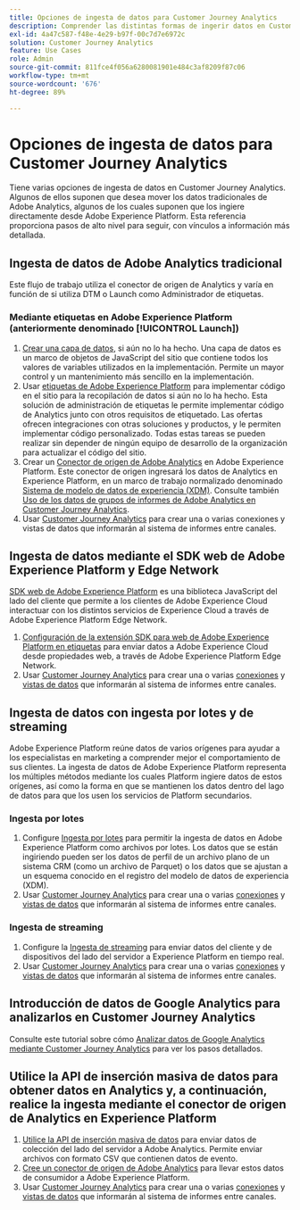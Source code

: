 ```yaml
---
title: Opciones de ingesta de datos para Customer Journey Analytics
description: Comprender las distintas formas de ingerir datos en Customer Journey Analytics
exl-id: 4a47c587-f48e-4e29-b97f-00c7d7e6972c
solution: Customer Journey Analytics
feature: Use Cases
role: Admin
source-git-commit: 811fce4f056a6280081901e484c3af8209f87c06
workflow-type: tm+mt
source-wordcount: '676'
ht-degree: 89%

---
```


# Opciones de ingesta de datos para Customer Journey Analytics

Tiene varias opciones de ingesta de datos en Customer Journey Analytics. Algunos de ellos suponen que desea mover los datos tradicionales de Adobe Analytics, algunos de los cuales suponen que los ingiere directamente desde Adobe Experience Platform. Esta referencia proporciona pasos de alto nivel para seguir, con vínculos a información más detallada.

## Ingesta de datos de Adobe Analytics tradicional

Este flujo de trabajo utiliza el conector de origen de Analytics y varía en función de si utiliza DTM o Launch como Administrador de etiquetas.

### Mediante etiquetas en Adobe Experience Platform (anteriormente denominado [!UICONTROL Launch])

1. [Crear una capa de datos](https://experienceleague.adobe.com/docs/analytics/implementation/prepare/data-layer.html?lang=es), si aún no lo ha hecho. Una capa de datos es un marco de objetos de JavaScript del sitio que contiene todos los valores de variables utilizados en la implementación. Permite un mayor control y un mantenimiento más sencillo en la implementación.
1. Usar [etiquetas de Adobe Experience Platform](https://experienceleague.adobe.com/docs/analytics/implementation/launch/overview.html?lang=es) para implementar código en el sitio para la recopilación de datos si aún no lo ha hecho. Esta solución de administración de etiquetas le permite implementar código de Analytics junto con otros requisitos de etiquetado. Las ofertas ofrecen integraciones con otras soluciones y productos, y le permiten implementar código personalizado. Todas estas tareas se pueden realizar sin depender de ningún equipo de desarrollo de la organización para actualizar el código del sitio.
1. Crear un [Conector de origen de Adobe Analytics](https://experienceleague.adobe.com/docs/experience-platform/sources/ui-tutorials/create/adobe-applications/analytics.html?lang=es) en Adobe Experience Platform. Este conector de origen ingresará los datos de Analytics en Experience Platform, en un marco de trabajo normalizado denominado [Sistema de modelo de datos de experiencia (XDM)](https://experienceleague.adobe.com/docs/experience-platform/xdm/home.html?lang=es). Consulte también [Uso de los datos de grupos de informes de Adobe Analytics en Customer Journey Analytics](/help/getting-started/aa-vs-cja/aa-data-in-cja.md).
1. Usar [Customer Journey Analytics](https://experienceleague.adobe.com/docs/analytics-platform/using/cja-overview/cja-getting-started.html?lang=es) para crear una o varias conexiones y vistas de datos que informarán al sistema de informes entre canales.

## Ingesta de datos mediante el SDK web de Adobe Experience Platform y Edge Network

[SDK web de Adobe Experience Platform](https://experienceleague.adobe.com/docs/experience-platform/edge/home.html?lang=es) es una biblioteca JavaScript del lado del cliente que permite a los clientes de Adobe Experience Cloud interactuar con los distintos servicios de Experience Cloud a través de Adobe Experience Platform Edge Network.

1. [Configuración de la extensión SDK para web de Adobe Experience Platform en etiquetas](https://experienceleague.adobe.com/docs/experience-platform/tags/extensions/adobe/sdk/overview.html?lang=es) para enviar datos a Adobe Experience Cloud desde propiedades web, a través de Adobe Experience Platform Edge Network.
1. Usar [Customer Journey Analytics](https://experienceleague.adobe.com/docs/analytics-platform/using/cja-overview/cja-getting-started.html?lang=es) para crear una o varias [conexiones](/help/connections/create-connection.md) y [vistas de datos](/help/data-views/data-views.md) que informarán al sistema de informes entre canales.

## Ingesta de datos con ingesta por lotes y de streaming

Adobe Experience Platform reúne datos de varios orígenes para ayudar a los especialistas en marketing a comprender mejor el comportamiento de sus clientes. La ingesta de datos de Adobe Experience Platform representa los múltiples métodos mediante los cuales Platform ingiere datos de estos orígenes, así como la forma en que se mantienen los datos dentro del lago de datos para que los usen los servicios de Platform secundarios.

### Ingesta por lotes

1. Configure [Ingesta por lotes](https://experienceleague.adobe.com/docs/experience-platform/ingestion/batch/overview.html?lang=es#batch) para permitir la ingesta de datos en Adobe Experience Platform como archivos por lotes. Los datos que se están ingiriendo pueden ser los datos de perfil de un archivo plano de un sistema CRM (como un archivo de Parquet) o los datos que se ajustan a un esquema conocido en el registro del modelo de datos de experiencia (XDM).
1. Usar [Customer Journey Analytics](https://experienceleague.adobe.com/docs/analytics-platform/using/cja-overview/cja-getting-started.html?lang=es) para crear una o varias [conexiones](/help/connections/create-connection.md) y [vistas de datos](/help/data-views/data-views.md) que informarán al sistema de informes entre canales.

### Ingesta de streaming

1. Configure la [Ingesta de streaming](https://experienceleague.adobe.com/docs/experience-platform/ingestion/streaming/overview.html?lang=es#streaming) para enviar datos del cliente y de dispositivos del lado del servidor a Experience Platform en tiempo real.
1. Usar [Customer Journey Analytics](https://experienceleague.adobe.com/docs/analytics-platform/using/cja-overview/cja-getting-started.html?lang=es) para crear una o varias [conexiones](/help/connections/create-connection.md) y [vistas de datos](/help/data-views/data-views.md) que informarán al sistema de informes entre canales.

## Introducción de datos de Google Analytics para analizarlos en Customer Journey Analytics

Consulte este tutorial sobre cómo [Analizar datos de Google Analytics mediante Customer Journey Analytics](https://experienceleague.adobe.com/docs/platform-learn/comprehensive-technical-tutorial-v22/module12/ex5.html?lang=es) para ver los pasos detallados.

## Utilice la API de inserción masiva de datos para obtener datos en Analytics y, a continuación, realice la ingesta mediante el conector de origen de Analytics en Experience Platform

1. [Utilice la API de inserción masiva de datos](https://www.adobe.io/apis/experiencecloud/analytics/docs.html#!AdobeDocs/analytics-2.0-apis/master/bdia.md) para enviar datos de colección del lado del servidor a Adobe Analytics. Permite enviar archivos con formato CSV que contienen datos de evento.
1. [Cree un conector de origen de Adobe Analytics](https://experienceleague.adobe.com/docs/experience-platform/sources/ui-tutorials/create/adobe-applications/analytics.html?lang=es) para llevar estos datos de consumidor a Adobe Experience Platform.
1. Usar [Customer Journey Analytics](https://experienceleague.adobe.com/docs/analytics-platform/using/cja-overview/cja-getting-started.html?lang=es) para crear una o varias [conexiones](/help/connections/create-connection.md) y [vistas de datos](/help/data-views/data-views.md) que informarán al sistema de informes entre canales.
